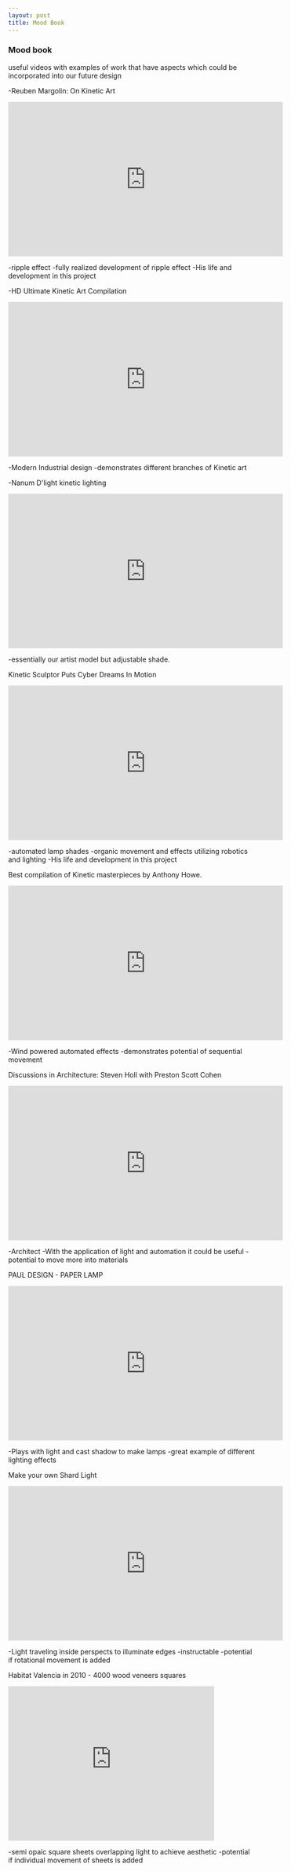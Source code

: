 ```yaml
---
layout: post
title: Mood Book
---
```


<body>

<h3>Mood book</h3>

<p>useful videos with examples of work that have aspects which could be incorporated into our future design</p>


<p>
-Reuben Margolin: On Kinetic Art</p>
<iframe width="560" height="315" src="https://www.youtube.com/embed/D2HF-1xjpP8" frameborder="0" allowfullscreen></iframe>
<p>	-ripple effect
	-fully realized development of ripple effect
	-His life and development in this project


-HD Ultimate Kinetic Art Compilation </p>
<iframe width="560" height="315" src="https://www.youtube.com/embed/0_22x26qYPA" frameborder="0" allowfullscreen></iframe>
<p>	-Modern Industrial design
	-demonstrates different branches of Kinetic art


-Nanum D'light kinetic lighting </p>
<iframe width="560" height="315" src="https://www.youtube.com/embed/m3CaDDJWvvI" frameborder="0" allowfullscreen></iframe>
<p>	-essentially our artist model but adjustable shade.


Kinetic Sculptor Puts Cyber Dreams In Motion</p>
<iframe width="560" height="315" src="https://www.youtube.com/embed/FoM8UoMuvl8" frameborder="0" allowfullscreen></iframe>
<p>	-automated lamp shades
	-organic movement and effects utilizing robotics and lighting
	-His life and development in this project


Best compilation of Kinetic masterpieces by Anthony Howe. </p>
<iframe width="560" height="315" src="https://www.youtube.com/embed/1CNU3DQclGs" frameborder="0" allowfullscreen></iframe>
<p>	-Wind powered automated effects
	-demonstrates potential of sequential movement


Discussions in Architecture: Steven Holl with Preston Scott Cohen</p>
<iframe width="560" height="315" src="https://www.youtube.com/embed/ulqpUl4k0jw" frameborder="0" allowfullscreen></iframe>
<p>	-Architect
	-With the application of light and automation it could be useful
	-potential to move more into materials

PAUL DESIGN - PAPER LAMP </p>
<iframe width="560" height="315" src="https://www.youtube.com/embed/e3EvDsONyLI" frameborder="0" allowfullscreen></iframe>
<p>	-Plays with light and cast shadow to make lamps
	-great example of different lighting effects


Make your own Shard Light </p>
<iframe width="560" height="315" src="https://www.youtube.com/embed/kgPghSJhkzU" frameborder="0" allowfullscreen></iframe>
<p>	-Light traveling inside perspects to illuminate edges
	-instructable
	-potential if rotational movement is added


Habitat Valencia in 2010 - 4000 wood veneers squares </p>
<iframe width="420" height="315" src="https://www.youtube.com/embed/rLumLynCNNA" frameborder="0" allowfullscreen></iframe>
<p>	-semi opaic square sheets overlapping light to achieve aesthetic
	-potential if individual movement of sheets is added





</body>